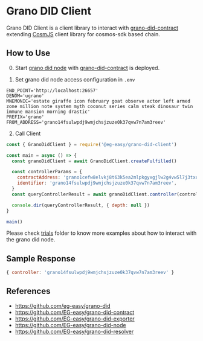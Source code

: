 # Grano DID Client
Grano DID Client is a client library to interact with [grano-did-contract](https://github.com/eg-easy/grano-did-contract) extending [CosmJS](https://github.com/cosmos/cosmjs) client library for cosmos-sdk based chain.

## How to Use
0. Start [grano did node](https://github.com/EG-easy/grano-did-node) with [grano-did-contract](https://github.com/eg-easy/grano-did-contract) is deployed.

1. Set grano did node access configuration in `.env`
```env
END_POINT='http://localhost:26657'
DENOM='ugrano'
MNEMONIC='estate giraffe icon february goat observe actor left armed zone million note system myth coconut series calm steak dinosaur twin immune mansion morning drastic'
PREFIX='grano'
FROM_ADDRESS='grano14fsulwpdj9wmjchsjzuze0k37qvw7n7am3reev'
```

2. Call Client
```index.js
const { GranoDidClient } = require('@eg-easy/grano-did-client')

const main = async () => {
  const granoDidClient = await GranoDidClient.createFulfilled()

  const controllerParams = {
    contractAddress: 'grano1cefw8elvkj8t63k5ea2mlpkgyxgjlw2g4vw5l7j3txu925ug9ffskc6vhc',
    identifier: 'grano14fsulwpdj9wmjchsjzuze0k37qvw7n7am3reev',
  }
  const queryControllerResult = await granoDidClient.controller(controllerParams)

  console.dir(queryControllerResult, { depth: null })
}

main()
```

Please check [trials](./trials) folder to know more examples about how to interact with the grano did node.

## Sample Response
```js
{ controller: 'grano14fsulwpdj9wmjchsjzuze0k37qvw7n7am3reev' }
```

## References
- https://github.com/eg-easy/grano-did
- https://github.com/EG-easy/grano-did-contract
- https://github.com/EG-easy/grano-did-exporter
- https://github.com/EG-easy/grano-did-node
- https://github.com/EG-easy/grano-did-resolver
